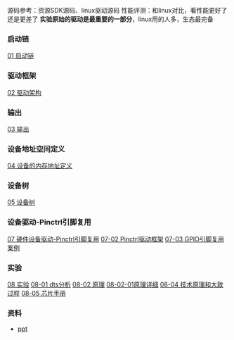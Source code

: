 源码参考：资源SDK源码、linux驱动源码
性能评测：和linux对比，看性能更好了还是更差了
**实验原始的驱动是最重要的一部分**，linux用的人多，生态最完备

### 启动链
[01 启动链](../../Chatgpt/01%20启动链.md)
### 驱动框架
[02 驱动架构](../../Chatgpt/02%20驱动架构.md)
### 输出
[03 输出](../../Chatgpt/03%20输出.md)
### 设备地址空间定义

[04 设备的内存地址定义](../../Chatgpt/04%20设备的内存地址定义.md)
### 设备树
[05 设备树](../../Chatgpt/05%20设备树.md)


### 设备驱动-Pinctrl引脚复用
[07 硬件设备驱动-Pinctrl引脚复用](../../Chatgpt/07%20硬件设备驱动-Pinctrl引脚复用.md)
[07-02 Pinctrl驱动框架](../../Chatgpt/07-02%20Pinctrl驱动框架.md)
[07-03 GPIO引脚复用案例](../../Chatgpt/07-03%20GPIO引脚复用案例.md)


### 实验
[08 实验](../../Chatgpt/08%20实验.md)
[08-01 dts分析](../../Chatgpt/08-01%20dts分析.md)
[08-02 原理](../../Chatgpt/08-02%20原理.md)
[08-02-01原理详细](../../Chatgpt/08-02-01原理详细.md)
[08-04 技术原理和大致过程](../../Chatgpt/08-04%20技术原理和大致过程.md)
[08-05 芯片手册](../../Chatgpt/08-05%20芯片手册.md)

### 资料
- [ppt](https://github.com/elliott10/dev-hw-driver/blob/main/docs/%E7%A1%AC%E4%BB%B6%E9%A9%B1%E5%8A%A8%E5%BC%80%E5%8F%91%EF%BC%88%E7%AC%AC%E4%B8%80%E5%91%A8%EF%BC%89-%20%E8%90%A7%E7%BB%9C%E5%85%83.pdf)